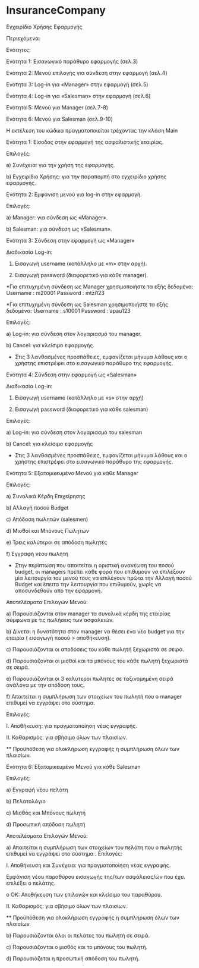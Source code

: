 # InsuranceCompany
Εγχειρίδιο Χρήσης Εφαρμογής

Περιεχόμενα:

Ενότητες:

Ενότητα 1: Εισαγωγικό παράθυρο εφαρμογής (σελ.3)

Ενότητα 2: Μενού επιλογής για σύνδεση στην εφαρμογή (σελ.4)

Ενότητα 3: Log-in για «Manager» στην εφαρμογή (σελ.5)

Ενότητα 4: Log-in για «Salesman» στην εφαρμογή (σελ.6)

Ενότητα 5: Μενού για Manager (σελ.7-8)

Ενότητα 6: Μενού για Salesman (σελ.9-10)

Η εκτέλεση του κώδικα πραγματοποιείται τρέχοντας την κλάση Main




Ενότητα 1: Είσοδος στην εφαρμογή της ασφαλιστικής εταιρίας.

Επιλογές:

a)	Συνέχεια: για την χρήση της εφαρμογής.

b)	Εγχειρίδιο Χρήσης: για την παραπομπή στο εγχειρίδιο χρήσης εφαρμογής.




Ενότητα 2: Εμφάνιση μενού για log-in στην εφαρμογή.

Επιλογές:

a)	Manager: για σύνδεση ως «Manager».

b)	Salesman: για σύνδεση ως «Salesman».




Ενότητα 3: Σύνδεση στην εφαρμογή ως «Manager»

Διαδικασία Log-in:

1)	Εισαγωγή username (κατάλληλο με «m» στην αρχή).

2)	Εισαγωγή password (διαφορετικό για κάθε manager).

*Για επιτυχημένη σύνδεση ως Manager χρησιμοποιήστε τα εξής δεδομένα: Username : m20001
                                                                     Password : mtzi123
                                                                     
*Για επιτυχημένη σύνδεση ως Salesman χρησιμοποιήστε τα εξής δεδομένα: Username : s10001
                                                                      Password : apau123


Επιλογές:

a)	Log-in: για σύνδεση στον λογαριασμό του manager.

b)	Cancel: για κλείσιμο εφαρμογής.

* Στις 3 λανθασμένες προσπάθειες, εμφανίζεται μήνυμα λάθους και ο χρήστης επιστρέφει στο εισαγωγικό παράθυρο της εφαρμογής.





Ενότητα 4: Σύνδεση στην εφαρμογή ως «Salesman»

Διαδικασία Log-in:

1)	Εισαγωγή username (κατάλληλο με «s» στην αρχή)

2)	Εισαγωγή password (διαφορετικό για κάθε salesman)



Επιλογές:

a)	Log-in: για σύνδεση στον λογαριασμό του salesman

b)	Cancel: για κλείσιμο εφαρμογής

* Στις 3 λανθασμένες προσπάθειες, εμφανίζεται μήνυμα λάθους και ο χρήστης επιστρέφει στο εισαγωγικό παράθυρο της εφαρμογής.




Ενότητα 5: Εξατομικευμένο Μενού για κάθε Manager



Επιλογές:

a)	Συνολικά Κέρδη Επιχείρησης

b)	Αλλαγή ποσού Budget

c)	Απόδοση πωλητών (salesmen)

d)	Μισθοί και Μπόνους Πωλητών

e)	Τρεις καλύτεροι σε απόδοση πωλητές

f)	Εγγραφή νέου πωλητή

* Στην περίπτωση που απαιτείται η οριστική ανανέωση του ποσού budget, οι managers πρέπει κάθε φορά που επιθυμούν να επιλέξουν μία λειτουργία του μενού τους να επιλέγουν πρώτα την Αλλαγή ποσού Budget και έπειτα την λειτουργία που επιθυμούν, χωρίς να αποσυνδεθούν από την εφαρμογή.



Αποτελέσματα Επιλογών Μενού:

a)	Παρουσιάζονται στον manager τα συνολικά κέρδη της εταιρίας σύμφωνα με τις πωλήσεις των ασφαλειών.

b)	Δίνεται η δυνατότητα στον manager να θέσει ένα νέο budget για την εταιρία ( εισαγωγή ποσού > αποθήκευση).

c)	Παρουσιάζονται οι αποδόσεις του κάθε πωλητή ξεχωριστά σε σειρά.

d)	Παρουσιάζονται οι μισθοί και τα μπόνους του κάθε πωλητή ξεχωριστά σε σειρά.

e)	Παρουσιάζονται οι 3 καλύτεροι πωλητές σε ταξινομημένη σειρά ανάλογα με την απόδοση τους.

f)	  Απαιτείται η συμπλήρωση των στοιχείων του πωλητή που ο manager επιθυμεί να εγγράψει στο σύστημα. 




Επιλογές:

I.	Αποθήκευση: για πραγματοποίηση νέας εγγραφής.

II.	Καθαρισμός: για σβήσιμο όλων των πλαισίων.

** Προϋπόθεση για ολοκλήρωση εγγραφής η συμπλήρωση όλων των πλαισίων. 





Ενότητα 6: Εξατομικευμένο Μενού για κάθε Salesman

Επιλογές:

a)	Εγγραφή νέου πελάτη

b)	Πελατολόγιο

c)	Μισθός και Μπόνους πωλητή

d)	Προσωπική απόδοση πωλητή




Αποτελέσματα Επιλογών Μενού:

a)	Απαιτείται η συμπλήρωση των στοιχείων του πελάτη που ο πωλητής επιθυμεί να εγγράψει στο σύστημα
. 
Επιλογές:

I.	Αποθήκευση και Συνέχεια: για πραγματοποίηση νέας εγγραφής.

Εμφάνιση νέου παραθύρου εισαγωγής της/των ασφάλειας/ών που έχει επιλέξει ο πελάτης.

o	ΟΚ: Αποθήκευση των επιλογών και κλείσιμο του παραθύρου.

II.	Καθαρισμός: για σβήσιμο όλων των πλαισίων. 

** Προϋπόθεση για ολοκλήρωση εγγραφής η συμπλήρωση όλων των πλαισίων. 

b)	Παρουσιάζονται όλοι οι πελάτες του πωλητή σε σειρά.

c)	Παρουσιάζονται ο μισθός και το μπόνους του πωλητή.

d)	Παρουσιάζεται η προσωπική απόδοση του πωλητή.
